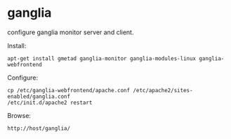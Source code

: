ganglia
=======

configure ganglia monitor server and client.

Install:

	apt-get install gmetad ganglia-monitor ganglia-modules-linux ganglia-webfrontend 

Configure:
	
	cp /etc/ganglia-webfrontend/apache.conf /etc/apache2/sites-enabled/ganglia.conf
	/etc/init.d/apache2 restart

Browse:

	http://host/ganglia/
